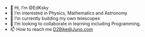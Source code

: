 - 👋 Hi, I’m @EdKsky
- 👀 I’m interested in Physics, Mathematics and Astronomy
- 🌱 I’m currently building my own telescopes
- 💞️ I’m looking to collaborate in learning including Programming.
- 📫 How to reach me D2Bike@Juno.com

<!---
EdKsky/EdKsky is a ✨ special ✨ repository because its `README.md` (this file) appears on your GitHub profile.
You can click the Preview link to take a look at your changes.
--->

